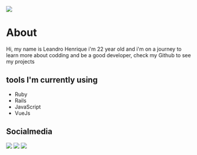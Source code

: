 <img src="https://www.codewars.com/users/LeandroH01/badges/large" />

# About

Hi, my name is Leandro Henrique i'm 22 year old and i'm on a journey to learn more about codding and be a good developer, 
check my Github to see my projects

## tools I'm currently using
- Ruby
- Rails
- JavaScript
- VueJs

## Socialmedia
<div>
  <a href="https://www.instagram.com/leandro3133/" target="_blank"><img src="https://img.shields.io/badge/-Instagram-%23E4405F?style=for-the-badge&logo=instagram&logoColor=white" target="_blank"></a>
    <a href = "hsrleandro@hotmail.com"><img src="https://img.shields.io/badge/Microsoft_Outlook-0078D4?style=for-the-badge&logo=microsoft-outlook&logoColor=white" target="_blank"></a>
    <a href="https://www.linkedin.com/in/leandro-henrique-soares/" target="_blank"><img src="https://img.shields.io/badge/-LinkedIn-%230077B5?style=for-the-badge&logo=linkedin&logoColor=white" target="_blank"></a> 
</div>

